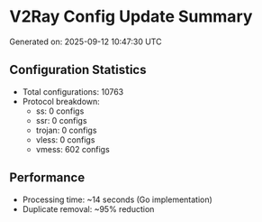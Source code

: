 # V2Ray Config Update Summary
Generated on: 2025-09-12 10:47:30 UTC

## Configuration Statistics
- Total configurations: 10763
- Protocol breakdown:
  - ss: 0 configs
  - ssr: 0 configs
  - trojan: 0 configs
  - vless: 0 configs
  - vmess: 602 configs

## Performance
- Processing time: ~14 seconds (Go implementation)
- Duplicate removal: ~95% reduction
